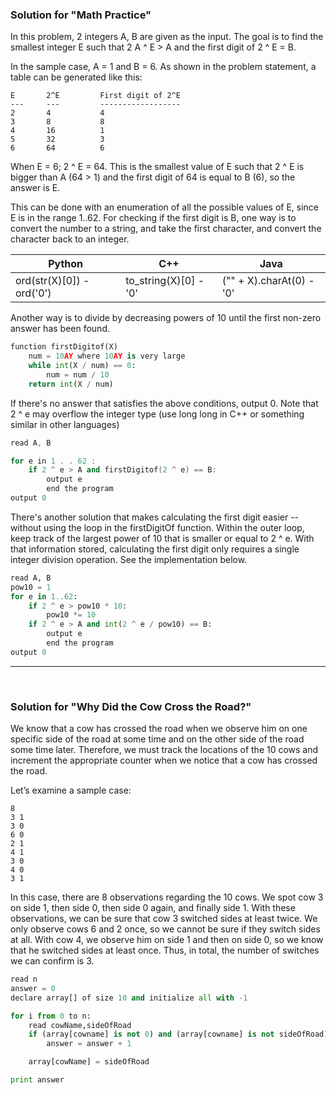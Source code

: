 ### Solution for "Math Practice"

In this problem, 2 integers A, B are given as the input. The goal is to find the smallest integer E such that 2 A ^ E > A and the first digit of 2 ^ E = B.

In the sample case, A = 1 and B = 6. As shown in the problem statement, a table can be generated like this:

```
E       2^E         First digit of 2^E
---     ---         ------------------
2       4           4                 
3       8           8                 
4       16          1                 
5       32          3                 
6       64          6                 
```


When E = 6; 2 ^ E = 64. This is the smallest value of E such that 2 ^ E is bigger than A (64 > 1) and the first digit of 64 is equal to B (6), so the answer is E.


This can be done with an enumeration of all the possible values of E, since E is in the range 1..62. For checking if the first digit is B, one way is to convert the number to a string, and take the first character, and convert the character back to an integer.


Python|C++|Java
-|-|-
ord(str(X)[0]) - ord('0')|to_string(X)[0] - '0'|("" + X).charAt(0) - '0'



Another way is to divide by decreasing powers of 10 until the first non-zero answer has been found.

```python
function firstDigitof(X)
    num = 10AY where 10AY is very large
    while int(X / num) == 0:
        num = num / 10
    return int(X / num)
```


If there's no answer that satisfies the above conditions, output 0. Note that 2 ^ e may overflow the integer type (use long long in C++ or something similar in other languages)

```c++
read A, B

for e in 1 . . 62 :                               
    if 2 ^ e > A and firstDigitof(2 ^ e) == B:
        output e                              
        end the program                       
output 0                                         
```


There's another solution that makes calculating the first digit easier -- without using the loop in the firstDigitOf function. Within the outer loop, keep track of the largest power of 10 that is smaller or equal to 2 ^ e. With that information stored, calculating the first digit only requires a single integer division operation. See the implementation below.

```python
read A, B                                 
pow10 = 1                                 
for e in 1..62:                           
    if 2 ^ e > pow10 * 10:                   
        pow10 *= 10        
    if 2 ^ e > A and int(2 ^ e / pow10) == B:       
        output e                                  
        end the program                           
output 0
```

---
<br>

### Solution for "Why Did the Cow Cross the Road?"


We know that a cow has crossed the road when we observe him on one specific side of the road at some time and on the other side of the road some time later. Therefore, we must track the locations of the 10 cows and increment the appropriate counter when we notice that a cow has crossed the road.

Let’s examine a sample case:
```
8
3 1
3 0
6 0
2 1
4 1
3 0
4 0
3 1
```

In this case, there are 8 observations regarding the 10 cows. We spot cow 3 on side 1, then side 0, then side 0 again, and finally side 1. With these observations, we can be sure that cow 3 switched sides at least twice. We
only observe cows 6 and 2 once, so we cannot be sure if they switch sides at all. With cow 4, we observe him on side 1 and then on side 0, so we know that he switched sides at least once. Thus, in total, the number of switches we can confirm is 3.

```python
read n
answer = 0
declare array[] of size 10 and initialize all with -1

for i from 0 to n:
    read cowName,sideOfRoad
    if (array[cowname] is not 0) and (array[cowname] is not sideOfRoad):
        answer = answer + 1

    array[cowName] = sideOfRoad

print answer
```


